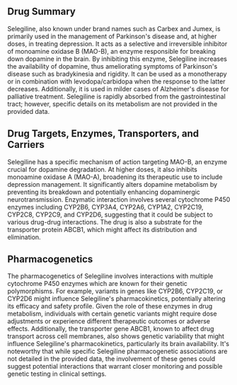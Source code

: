## Drug Summary
Selegiline, also known under brand names such as Carbex and Jumex, is primarily used in the management of Parkinson's disease and, at higher doses, in treating depression. It acts as a selective and irreversible inhibitor of monoamine oxidase B (MAO-B), an enzyme responsible for breaking down dopamine in the brain. By inhibiting this enzyme, Selegiline increases the availability of dopamine, thus ameliorating symptoms of Parkinson's disease such as bradykinesia and rigidity. It can be used as a monotherapy or in combination with levodopa/carbidopa when the response to the latter decreases. Additionally, it is used in milder cases of Alzheimer's disease for palliative treatment. Selegiline is rapidly absorbed from the gastrointestinal tract; however, specific details on its metabolism are not provided in the provided data.

## Drug Targets, Enzymes, Transporters, and Carriers
Selegiline has a specific mechanism of action targeting MAO-B, an enzyme crucial for dopamine degradation. At higher doses, it also inhibits monoamine oxidase A (MAO-A), broadening its therapeutic use to include depression management. It significantly alters dopamine metabolism by preventing its breakdown and potentially enhancing dopaminergic neurotransmission. Enzymatic interaction involves several cytochrome P450 enzymes including CYP2B6, CYP3A4, CYP2A6, CYP1A2, CYP2C19, CYP2C8, CYP2C9, and CYP2D6, suggesting that it could be subject to various drug-drug interactions. The drug is also a substrate for the transporter protein ABCB1, which might affect its distribution and elimination.

## Pharmacogenetics
The pharmacogenetics of Selegiline involves interactions with multiple cytochrome P450 enzymes which are known for their genetic polymorphisms. For example, variants in genes like CYP2B6, CYP2C19, or CYP2D6 might influence Selegiline's pharmacokinetics, potentially altering its efficacy and safety profile. Given the role of these enzymes in drug metabolism, individuals with certain genetic variants might require dose adjustments or experience different therapeutic outcomes or adverse effects. Additionally, the transporter gene ABCB1, known to affect drug transport across cell membranes, also shows genetic variability that might influence Selegiline's pharmacokinetics, particularly its brain availability. It's noteworthy that while specific Selegiline pharmacogenetic associations are not detailed in the provided data, the involvement of these genes could suggest potential interactions that warrant closer monitoring and possible genetic testing in clinical settings.